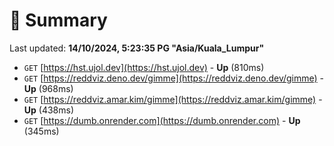 # 📖 Summary
Last updated: **14/10/2024, 5:23:35 PG "Asia/Kuala_Lumpur"**

- `GET` [https://hst.ujol.dev](https://hst.ujol.dev) - **Up** (810ms)
- `GET` [https://reddviz.deno.dev/gimme](https://reddviz.deno.dev/gimme) - **Up** (968ms)
- `GET` [https://reddviz.amar.kim/gimme](https://reddviz.amar.kim/gimme) - **Up** (438ms)
- `GET` [https://dumb.onrender.com](https://dumb.onrender.com) - **Up** (345ms)
